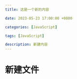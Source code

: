 ```yaml
---
title: 这是一个新的内容

date: 2023-05-23 17:00:00 +0800

categories: [JavaScript]

tags: [JavaScript]

description: 新建内容
---
```


# 新建文件